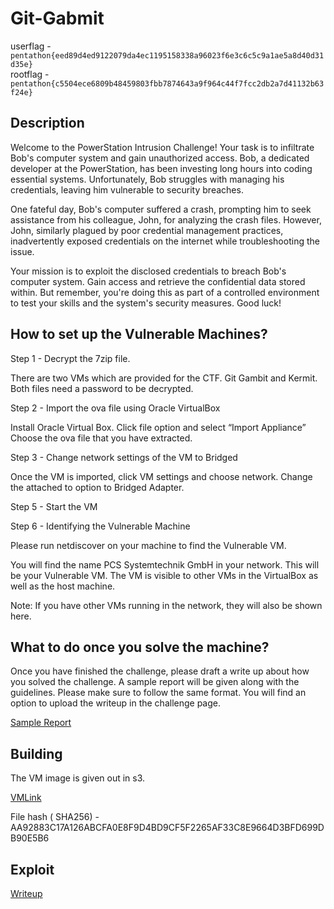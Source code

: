 # Git-Gabmit

userflag - `pentathon{eed89d4ed9122079da4ec1195158338a96023f6e3c6c5c9a1ae5a8d40d31d35e}`   
rootflag - `pentathon{c5504ece6809b48459803fbb7874643a9f964c44f7fcc2db2a7d41132b63f24e}`


## Description

Welcome to the PowerStation Intrusion Challenge! Your task is to infiltrate Bob's computer system and gain unauthorized access. Bob, a dedicated developer at the PowerStation, has been investing long hours into coding essential systems. Unfortunately, Bob struggles with managing his credentials, leaving him vulnerable to security breaches.

One fateful day, Bob's computer suffered a crash, prompting him to seek assistance from his colleague, John, for analyzing the crash files. However, John, similarly plagued by poor credential management practices, inadvertently exposed credentials on the internet while troubleshooting the issue.

Your mission is to exploit the disclosed credentials to breach Bob's computer system. Gain access and retrieve the confidential data stored within. But remember, you're doing this as part of a controlled environment to test your skills and the system's security measures. Good luck!


## How to set up the Vulnerable Machines? 

Step 1 - Decrypt the 7zip file.

There are two VMs which are provided for the CTF. 
Git Gambit and Kermit. Both files need a password to be decrypted.  

Step 2 - Import the ova file using Oracle VirtualBox

Install Oracle Virtual Box. Click file option and select “Import Appliance”
Choose the ova file that you have extracted. 

Step 3 - Change network settings of the VM to Bridged

Once the VM is imported, click VM settings and choose network. Change the attached to option to Bridged Adapter. 

Step 5 - Start the VM

Step 6 - Identifying the Vulnerable Machine

Please run netdiscover on your machine to find the Vulnerable VM.



You will find the name PCS Systemtechnik GmbH in your network. This will be your Vulnerable VM.  The VM is visible to other VMs in the VirtualBox as well as the host machine. 

Note: If you have other VMs running in the network, they will also be shown here. 


## What to do once you solve the machine? 

Once you have finished the challenge, please draft a write up about how you solved the challenge. A sample report will be given along with the guidelines. Please make sure to follow the same format. You will find an option to upload the writeup in the challenge page. 

[Sample Report](report.docx)



## Building 

The VM image is given out in s3. 

[VMLink](https://pentathon.s3.ap-south-1.amazonaws.com/Git-Gambit.7z)

File hash ( SHA256) -  AA92883C17A126ABCFA0E8F9D4BD9CF5F2265AF33C8E9664D3BFD699DB90E5B6
## Exploit
[Writeup](Git-Gambit_Write-up.pdf)

